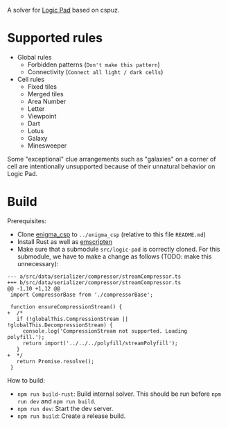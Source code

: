 A solver for [Logic Pad](https://logic-pad.com) based on cspuz.

# Supported rules

- Global rules
  - Forbidden patterns (`Don't make this pattern`)
  - Connectivity (`Connect all light / dark cells`)
- Cell rules
  - Fixed tiles
  - Merged tiles
  - Area Number
  - Letter
  - Viewpoint
  - Dart
  - Lotus
  - Galaxy
  - Minesweeper

Some "exceptional" clue arrangements such as "galaxies" on a corner of cell are intentionally unsupported because of their unnatural behavior on Logic Pad.

# Build

Prerequisites:

- Clone [enigma_csp](https://github.com/semiexp/enigma_csp) to `../enigma_csp` (relative to this file `README.md`)
- Install Rust as well as [emscripten](https://emscripten.org/)
- Make sure that a submodule `src/logic-pad` is correctly cloned. For this submodule, we have to make a change as follows (TODO: make this unnecessary):

```
--- a/src/data/serializer/compressor/streamCompressor.ts
+++ b/src/data/serializer/compressor/streamCompressor.ts
@@ -1,10 +1,12 @@
 import CompressorBase from './compressorBase';
 
 function ensureCompressionStream() {
+  /*
   if (!globalThis.CompressionStream || !globalThis.DecompressionStream) {
     console.log('CompressionStream not supported. Loading polyfill.');
     return import('../../../polyfill/streamPolyfill');
   }
+  */
   return Promise.resolve();
 }
```

How to build:

- `npm run build-rust`: Build internal solver. This should be run before `npm run dev` and `npm run build`.
- `npm run dev`: Start the dev server.
- `npm run build`: Create a release build.
